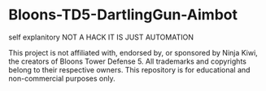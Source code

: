 # Bloons-TD5-DartlingGun-Aimbot
self explanitory
NOT A HACK IT IS JUST AUTOMATION

This project is not affiliated with, endorsed by, or sponsored by Ninja Kiwi, the creators of Bloons Tower Defense 5. All trademarks and copyrights belong to their respective owners. This repository is for educational and non-commercial purposes only.
